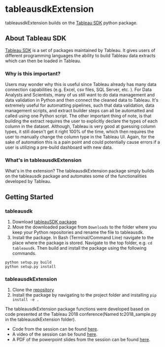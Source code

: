 # tableausdkExtension

tableausdkExtension builds on the [Tableau SDK](https://onlinehelp.tableau.com/current/api/sdk/en-us/help.htm#SDK/tableau_sdk_using_python.htm%3FTocPath%3D_____4) python package. 

## About Tableau SDK

[Tableau SDK](https://onlinehelp.tableau.com/current/api/sdk/en-us/help.htm) is a set of packages maintained by Tableau. It gives users of different programming languages the ability to build Tableau data extracts which can then be loaded in Tableau.

### Why is this important?

Users may wonder why this is useful since Tableau already has many data connection capabilities (e.g. Excel, csv files, SQL Server, etc. ). For Data Analysts and Scientists, many of us still want to do data management and data validation in Python and then connect the cleaned data to Tableau. It's extremely useful for automatting pipelines, such that data validation, data management scripts, and extract builder steps can all be automatted and called using one Python script. The other important thing of note, is that building the extract requires the user to explicitly declare the types of each column in the dataset. Although, Tableau is very good at guessing column types, it still doesn't get it right 100% of the time, which then requires the user to manually change the column type in the Tableau UI. Again, for the sake of automation this is a pain point and could potentially cause errors if a user is utilizing a pre-build dashboard with new data. 

### What's in tableausdkExtension

What's in the extension? 
The tableausdkExtension package simply builds on the tableausdk package and automates some of the functionalities developed by Tableau.


## Getting Started

### tableausdk
1. Download [tableauSDK package](https://downloads.tableau.com/tssoftware/Tableau-SDK-Python-Win-64Bit-10-3-19.zip)
2. Move the downloaded package from `Downloads` to the folder where you keep your Python repositories and rename the file to tableausdk.
3. Install the package. In Bash (Terminal/Command Line) navigate to the place where the package is stored. Navigate to the top folder, e.g. `cd tableausdk`. Then build and install the package using the following commands. 

```
python setup.py build
python setup.py install
```

### tableausdkExtension

1. Clone the [repository](https://github.com/holmesjoli/tableausdkExtension)
2. Install the package by navigating to the project folder and installing `pip install -e .`

The tableausdkExtension package functions were developed based on code presented at the Tableau 2018 conference(Named tc2018_sample.py in the tableausdkExtension folder). 

* Code from the session can be found [here](https://www.dropbox.com/sh/lztdogubf20498e/AADJJpb_KO4g2m_CF1-SSc_Sa/TC18%20-%20Developer%20Track/Leveraging%20the%20Extract%20API%20to%20build%20sophisticated%20data%20models?dl=0&subfolder_nav_tracking=1). 
* A video of the session can be found [here](https://www.youtube.com/watch?v=kk01bWEALXs&feature=youtu.be). 
* A PDF of the powerpoint slides from the session can be found [here](https://tc18.tableau.com/sites/default/files/session/assets/18BI-081_Leveraging%20the%20Extract%20API%20to%20build%20sophisticated%20data%20models.pdf). 


